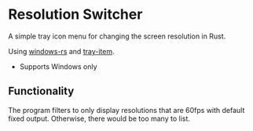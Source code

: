 # Resolution Switcher
A simple tray icon menu for changing the screen resolution in Rust.

Using [windows-rs](https://github.com/microsoft/windows-rs) and [tray-item](https://github.com/olback/tray-item-rs).
- Supports Windows only

## Functionality
The program filters to only display resolutions that are 60fps with default fixed output.
Otherwise, there would be too many to list.